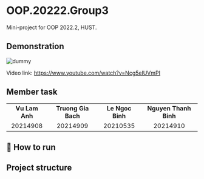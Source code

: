 OOP.20222.Group3
===
Mini-project for OOP 2022.2, HUST.

Demonstration
---
![dummy](https://github.com/KienTran2003/OOP.2022.Group12/assets/121961129/f1dbc175-fed9-4867-8be8-72c41e92e135)

Video link: https://www.youtube.com/watch?v=Ncg5eIUVmPI

Member task
---
|  |  |  |  |
| :---: | :---: | :---: | :---: |
| **Vu Lam Anh** | **Truong Gia Bach** | **Le Ngoc Binh** | **Nguyen Thanh Binh** |
| 20214908 | 20214909 | 20210535 | 20214910 |


## 🚀 How to run


## Project structure

    
